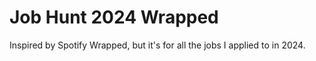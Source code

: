 # Job Hunt 2024 Wrapped
Inspired by Spotify Wrapped, but it's for all the jobs I applied to in 2024.
